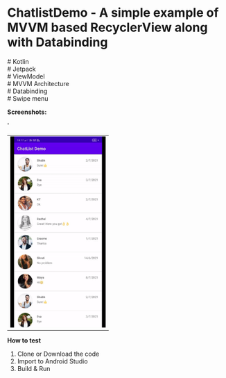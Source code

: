 # ChatlistDemo - <B>A simple example of MVVM based RecyclerView along with Databinding</B>
\# Kotlin <br/>
\# Jetpack <br/>
\# ViewModel <br/>
\# MVVM Architecture<br/>
\# Databinding<br/>
\# Swipe menu <br/>

<B> Screenshots:</B><Br/>
<table><tr>'
  <td><img height="440px" width="220px" src="Screenshots/demo_gif.gif"/></td>
  </tr></table>

<B> How to test</B>
1. Clone or Download the code </br>
2. Import to Android Studio </br>
3. Build & Run</br>



